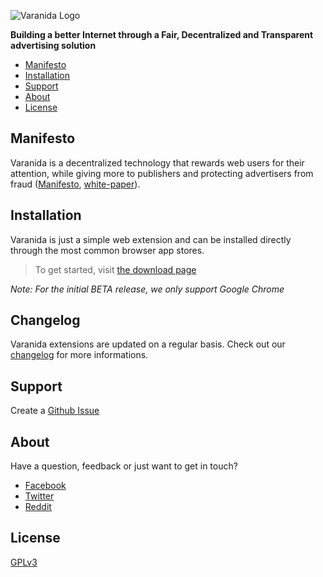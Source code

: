![Varanida Logo](https://www.varanida.com/wp-content/uploads/2018/02/Capture-d%E2%80%99e%CC%81cran-2018-02-21-a%CC%80-23.26.56.png "Varanida logo")

**Building a better Internet through a Fair, Decentralized and Transparent advertising solution**

* [Manifesto](#manifesto)
* [Installation](#installation)
* [Support](#support)
* [About](#about)
* [License](#license)


## Manifesto

Varanida is a decentralized technology that rewards web users for their attention, while giving more to publishers and protecting advertisers from fraud ([Manifesto](https://www.varanida.com/manifesto/), [white-paper](https://www.varanida.com/whitepaper.pdf)).

## Installation 

Varanida is just a simple web extension and can be installed directly through the most common browser app stores.

>To get started, visit [the download page](http://www.varanida.com/download/)

*Note: For the initial BETA release, we only support Google Chrome*


## Changelog
Varanida extensions are updated on a regular basis. Check out our [changelog](https://github.com/Varanida/varanida-extension/blob/master/CHANGELOG.md) for more informations.


## Support

Create a [Github Issue](https://github.com/Varanida/varanida-extension/issues)

## About

Have a question, feedback or just want to get in touch?

- [Facebook](https://fb.me/varanidaVAD)
- [Twitter](https://twitter.com/Varanida_VAD)
- [Reddit](https://www.reddit.com/r/Varanida/)


## License

[GPLv3](https://github.com/Varanida/varanida-extension/blob/master/LICENSE.txt)
